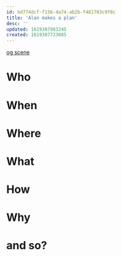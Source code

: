 ```yaml
---
id: bd774dcf-f156-4a74-ab2b-f481703c9f8c
title: 'Alan makes a plan'
desc: ''
updated: 1619307983245
created: 1619307723085
---
```

[og scene](https://github.com/9ae/ace/blob/master/chapters/04.md#alan-conspires-to-get-adolf-out-of-sex-work)
# Who


# When

# Where

# What

# How

# Why

# and so?
